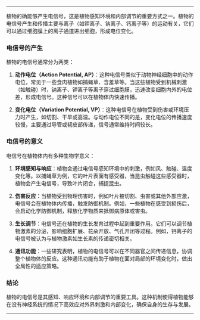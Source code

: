 
---

植物的确能够产生电信号，这是植物感知环境和内部调节的重要方式之一。植物的电信号产生和传播主要与离子（如钾离子、钠离子、钙离子等）的运动有关，它们可以通过细胞膜上的离子通道进出细胞，形成电位变化。

### 电信号的产生

植物的电信号通常分为两类：
1. **动作电位（Action Potential, AP）**：这种电信号类似于动物神经细胞中的动作电位，常见于一些食肉植物如捕蝇草、含羞草等。当这些植物受到机械刺激（如触碰）时，钠离子、钾离子等离子穿过细胞膜，迅速改变细胞内外的电位差，形成电信号。这种信号可以在植物体内快速传播。
   
2. **变化电位（Variation Potential, VP）**：这种电信号在植物受到伤害或环境压力时产生，如切割、干旱或高温。与动作电位不同的是，变化电位的传播速度较慢，主要通过导管或韧皮部传递，信号通常维持时间较长。

### 电信号的意义

电信号在植物体内有多种生物学意义：
1. **环境感知与响应**：植物会通过电信号感知环境中的刺激，例如风、触碰、温度变化等。以捕蝇草为例，它的叶片表面有感受器，当昆虫触碰这些感受器时，植物会产生电信号，导致叶片闭合，捕捉昆虫。
   
2. **伤害反应**：当植物受到物理伤害时，例如叶片被切割、虫害或其他外部应激，电信号会在植物体内传播，触发防御机制。例如，一些植物在感受到损伤后，会启动化学防御机制，释放化学物质来抵御病原体或害虫。
   
3. **生长调节**：电信号还在植物的生长发育过程中起到重要作用。它们可以调节植物激素的分泌，影响细胞扩展、花朵开放、气孔开闭等过程。例如，钙离子的电信号被认为与植物激素如生长素的传递密切相关。

4. **通讯功能**：一些研究表明，植物的电信号可以在不同器官之间传递信息，协调整个植物体的反应。这种通讯功能有助于植物在面对局部的环境变化时，做出全局性的适应策略。

### 结论

植物的电信号是其感知、响应环境和内部调节的重要工具。这种机制使得植物能够在没有神经系统的情况下高效应对外界刺激和内部变化，确保自身的生存与发展。

---



